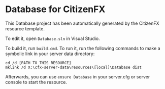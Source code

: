 # Database for CitizenFX

This Database project has been automatically generated by the CitizenFX resource template.

To edit it, open `Database.sln` in Visual Studio.

To build it, run `build.cmd`. To run it, run the following commands to make a symbolic link in your server data directory:

```dos
cd /d [PATH TO THIS RESOURCE]
mklink /d X:\cfx-server-data\resources\[local]\Database dist
```

Afterwards, you can use `ensure Database` in your server.cfg or server console to start the resource.